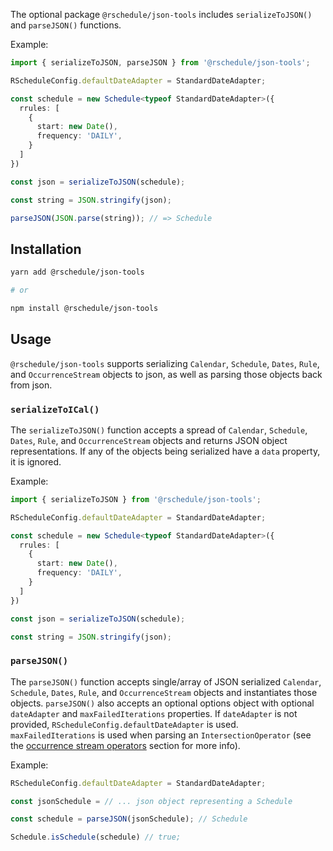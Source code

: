 The optional package `@rschedule/json-tools` includes `serializeToJSON()` and `parseJSON()` functions.

Example:

```typescript
import { serializeToJSON, parseJSON } from '@rschedule/json-tools';

RScheduleConfig.defaultDateAdapter = StandardDateAdapter;

const schedule = new Schedule<typeof StandardDateAdapter>({
  rrules: [
    {
      start: new Date(),
      frequency: 'DAILY',
    }
  ]
})

const json = serializeToJSON(schedule);

const string = JSON.stringify(json);

parseJSON(JSON.parse(string)); // => Schedule
```

## Installation

```bash
yarn add @rschedule/json-tools

# or

npm install @rschedule/json-tools
```

## Usage

`@rschedule/json-tools` supports serializing `Calendar`, `Schedule`, `Dates`, `Rule`, and `OccurrenceStream` objects to json, as well as parsing those objects back from json.

### `serializeToICal()`

The `serializeToJSON()` function accepts a spread of `Calendar`, `Schedule`, `Dates`, `Rule`, and `OccurrenceStream` objects and returns JSON object representations. If any of the objects being serialized have a `data` property, it is ignored.

Example:

```typescript
import { serializeToJSON } from '@rschedule/json-tools';

RScheduleConfig.defaultDateAdapter = StandardDateAdapter;

const schedule = new Schedule<typeof StandardDateAdapter>({
  rrules: [
    {
      start: new Date(),
      frequency: 'DAILY',
    }
  ]
})

const json = serializeToJSON(schedule);

const string = JSON.stringify(json);
```

### `parseJSON()`

The `parseJSON()` function accepts single/array of JSON serialized `Calendar`, `Schedule`, `Dates`, `Rule`, and `OccurrenceStream` objects and instantiates those objects. `parseJSON()` also accepts an optional
options object with optional `dateAdapter` and `maxFailedIterations` properties. If `dateAdapter` is not provided, `RScheduleConfig.defaultDateAdapter` is used. `maxFailedIterations` is used when parsing an `IntersectionOperator` (see the [occurrence stream operators](../../usage/operators#Intersection) section for more info).

Example:

```typescript
RScheduleConfig.defaultDateAdapter = StandardDateAdapter;

const jsonSchedule = // ... json object representing a Schedule

const schedule = parseJSON(jsonSchedule); // Schedule

Schedule.isSchedule(schedule) // true;
```

